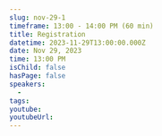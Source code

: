 ```yaml
---
slug: nov-29-1
timeframe: 13:00 - 14:00 PM (60 min)
title: Registration
datetime: 2023-11-29T13:00:00.000Z
date: Nov 29, 2023
time: 13:00 PM
isChild: false
hasPage: false
speakers:
  -
tags:
youtube:
youtubeUrl:
---
```

